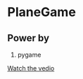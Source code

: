 # PlaneGame

## Power by
1. pygame

[Watch the vedio](http://player.youku.com/player.php/sid/XMjk0MzYzMjMzNg==/v.swf)
